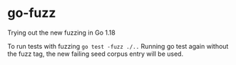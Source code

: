 # go-fuzz
Trying out the new fuzzing in Go 1.18

To run tests with fuzzing `go test -fuzz ./..`
Running go test again without the fuzz tag, the new failing seed corpus entry will be used.
